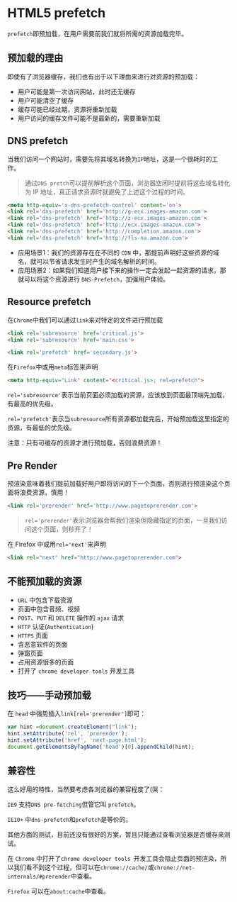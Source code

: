 # HTML5 prefetch

`prefetch`即预加载，在用户需要前我们就将所需的资源加载完毕。

## 预加载的理由

即使有了浏览器缓存，我们也有出于以下理由来进行对资源的预加载：

+ 用户可能是第一次访问网站，此时还无缓存
+ 用户可能清空了缓存
+ 缓存可能已经过期，资源将重新加载
+ 用户访问的缓存文件可能不是最新的，需要重新加载

## DNS prefetch

当我们访问一个网站时，需要先将其域名转换为`IP`地址，这是一个很耗时的工作。

>通过`DNS pretch`可以提前解析这个页面，浏览器空闲时提前将这些域名转化为 IP 地址，真正请求资源时就避免了上述这个过程的时间。

```html
<meta http-equiv='x-dns-prefetch-control' content='on'>
<link rel='dns-prefetch' href='http://g-ecx.images-amazon.com'>
<link rel='dns-prefetch' href='http://z-ecx.images-amazon.com'>
<link rel='dns-prefetch' href='http://ecx.images-amazon.com'>
<link rel='dns-prefetch' href='http://completion.amazon.com'>
<link rel='dns-prefetch' href='http://fls-na.amazon.com'>
```

+ 应用场景1：我们的资源存在在不同的 `CDN` 中，那提前声明好这些资源的域名，就可以节省请求发生时产生的域名解析的时间。
+ 应用场景2：如果我们知道用户接下来的操作一定会发起一起资源的请求，那就可以将这个资源进行 `DNS-Prefetch`，加强用户体验。

## Resource prefetch

在`Chrome`中我们可以通过`link`来对特定的文件进行预加载

```html
<link rel='subresource' href='critical.js'>
<link rel='subresource' href='main.css'>

<link rel='prefetch' href='secondary.js'>
```

在`Firefox`中或用`meta`标签来声明

```html
<meta http-equiv="Link" content="<critical.js>; rel=prefetch">
```

`rel='subresource'`表示当前页面必须加载的资源，应该放到页面最顶端先加载，有最高的优先级。

`rel='prefetch'`表示当`subresource`所有资源都加载完后，开始预加载这里指定的资源，有最低的优先级。

注意：只有可缓存的资源才进行预加载，否则浪费资源！

## Pre Render

预渲染意味着我们提前加载好用户即将访问的下一个页面，否则进行预渲染这个页面将浪费资源，慎用！

```html
<link rel='prerender' href='http://www.pagetoprerender.com'>
```

>`rel='prerender'`表示浏览器会帮我们渲染但隐藏指定的页面，一旦我们访问这个页面，则秒开了！

在 Firefox 中或用`rel='next'`来声明

```html
<link rel="next" href="http://www.pagetoprerender.com">
```

## 不能预加载的资源

+ `URL` 中包含下载资源
+ 页面中包含音频、视频
+ `POST`、`PUT` 和 `DELETE` 操作的 `ajax` 请求
+ `HTTP` 认证(`Authentication`)
+ `HTTPS` 页面
+ 含恶意软件的页面
+ 弹窗页面
+ 占用资源很多的页面
+ 打开了 `chrome developer tools` 开发工具

## 技巧——手动预加载

在 `head` 中强势插入`link[rel='prerender']`即可：

```js
var hint =document.createElement("link");
hint.setAttribute('rel', 'prerender');
hint.setAttribute('href', 'next-page.html');
document.getElementsByTagName('head')[0].appendChild(hint);
```

## 兼容性

这么好用的特性，当然要考虑各浏览器的兼容程度了(哭：

`IE9` 支持`DNS pre-fetching`但管它叫 `prefetch`。

`IE10+` 中`dns-prefetch`和`prefetch`是等价的。

其他方面的测试，目前还没有很好的方案，暂且只能通过查看浏览器是否缓存来测试。

在 `Chrome` 中打开了`chrome developer tools `开发工具会阻止页面的预渲染，所以我们看不到这个过程，但可以在`chrome://cache/`或`chrome://net-internals/#prerender`中查看。

`Firefox` 可以在`about:cache`中查看。
